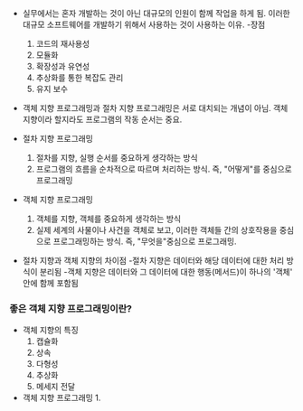 
- 실무에서는 혼자 개발하는 것이 아닌 대규모의 인원이 함께 작업을 하게 됨. 이러한 대규모 소프트웨어를 개발하기 위해서 사용하는 것이 사용하는 이유.
	-장점 
	1. 코드의 재사용성
	2. 모듈화
	3. 확장성과 유연성
	4. 추상화를 통한 복잡도 관리
	5. 유지 보수

- 객체 지향 프로그래밍과 절차 지향 프로그래밍은 서로 대치되는 개념이 아님. 객체지향이라 할지라도 프로그램의 작동 순서는 중요.

- 절차 지향 프로그래밍
	1. 절차를 지향, 실행 순서를 중요하게 생각하는 방식
	2. 프로그램의 흐름을 순차적으로 따르며 처리하는 방식. 즉, "어떻게"를 중심으로 프로그래밍

- 객체 지향 프로그래밍
	1. 객체를 지향, 객체를 중요하게 생각하는 방식
	2. 실제 세계의 사물이나 사건을 객체로 보고, 이러한 객체들 간의 상호작용을 중심으로 프로그래밍하는 방식. 즉, "무엇을"중심으로 프로그래밍.

- 절차 지향과 객체 지향의 차이점
	-절차 지향은 데이터와 해당 데이터에 대한 처리 방식이 분리됨
	-객체 지향은 데이터와 그 데이터에 대한 행동(메서드)이 하나의 '객체' 안에 함께 포함됨

### 좋은 객체 지향 프로그래밍이란?
- 객체 지향의 특징
	1. 캡슐화
	2. 상속
	3. 다형성
	4. 추상화
	5. 메세지 전달
- 객체 지향 프로그래밍
	1. 
